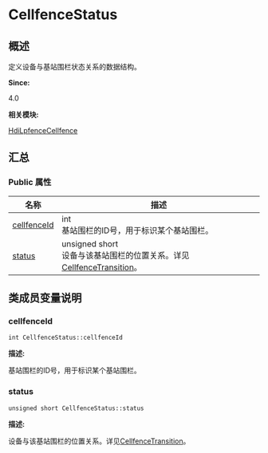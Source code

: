 # CellfenceStatus


## 概述

定义设备与基站围栏状态关系的数据结构。

**Since:**

4.0

**相关模块:**

[HdiLpfenceCellfence](_hdi_lpfence_cellfence.md)


## 汇总


### Public 属性

  | 名称 | 描述 | 
| -------- | -------- |
| [cellfenceId](#cellfenceid) | int<br/>基站围栏的ID号，用于标识某个基站围栏。 | 
| [status](#status) | unsigned&nbsp;short<br/>设备与该基站围栏的位置关系。详见[CellfenceTransition](_hdi_lpfence_cellfence.md#cellfencetransition)。 | 


## 类成员变量说明


### cellfenceId

  
```
int CellfenceStatus::cellfenceId
```

**描述:**

基站围栏的ID号，用于标识某个基站围栏。


### status

  
```
unsigned short CellfenceStatus::status
```

**描述:**

设备与该基站围栏的位置关系。详见[CellfenceTransition](_hdi_lpfence_cellfence.md#cellfencetransition)。
